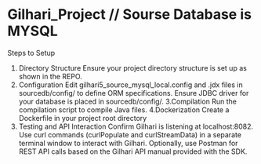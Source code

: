# Gilhari_Project // Sourse Database is MYSQL
Steps to Setup
1. Directory Structure
Ensure your project directory structure is set up as shown in the REPO.
2. Configuration
Edit gilhari5_source_mysql_local.config and .jdx files in sourcedb/config/ to define ORM specifications.
Ensure JDBC driver for your database is placed in sourcedb/config/.
3.Compilation
Run the compilation script to compile Java files.
4.Dockerization
Create a Dockerfile in your project root directory
5. Testing and API Interaction
Confirm Gilhari is listening at localhost:8082.
Use curl commands (curlPopulate and curlStreamData) in a separate terminal window to interact with Gilhari.
Optionally, use Postman for REST API calls based on the Gilhari API manual provided with the SDK.

